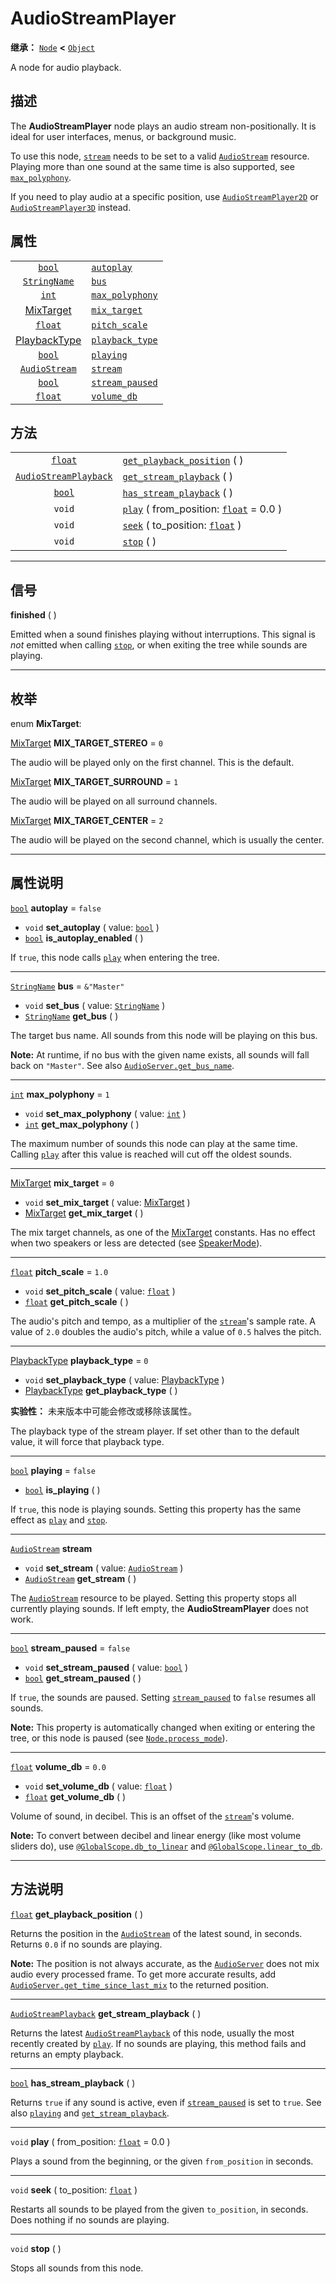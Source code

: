 <!-- ⚠ 请勿编辑本文件 ⚠ -->
<!-- 本文档使用脚本从 WeDot 引擎源码仓库生成。 -->
<!-- 生成脚本：https://github.com/WeDot-Engine/WeDot/tree/4.3/doc/tools/make_md.py； -->
<!-- 原文件：https://github.com/WeDot-Engine/WeDot/tree/4.3/doc/classes/AudioStreamPlayer.xml。 -->

<div id="_class_audiostreamplayer"></div>

# AudioStreamPlayer

**继承：** [`Node`](class_node.md) **<** [`Object`](class_object.md)

A node for audio playback.

## 描述

The **AudioStreamPlayer** node plays an audio stream non-positionally. It is ideal for user interfaces, menus, or background music.

To use this node, [`stream`](#class_audiostreamplayer_property_stream) needs to be set to a valid [`AudioStream`](class_audiostream.md) resource. Playing more than one sound at the same time is also supported, see [`max_polyphony`](#class_audiostreamplayer_property_max_polyphony).

If you need to play audio at a specific position, use [`AudioStreamPlayer2D`](class_audiostreamplayer2d.md) or [`AudioStreamPlayer3D`](class_audiostreamplayer3d.md) instead.

## 属性

|||
|:-:|:--|
| [`bool`](class_bool.md)                        | [`autoplay`](#class_audiostreamplayer_property_autoplay)           | ``false``     |
| [`StringName`](class_stringname.md)            | [`bus`](#class_audiostreamplayer_property_bus)                     | ``&"Master"`` |
| [`int`](class_int.md)                          | [`max_polyphony`](#class_audiostreamplayer_property_max_polyphony) | ``1``         |
| [MixTarget](#enum_audiostreamplayer_mixtarget) | [`mix_target`](#class_audiostreamplayer_property_mix_target)       | ``0``         |
| [`float`](class_float.md)                      | [`pitch_scale`](#class_audiostreamplayer_property_pitch_scale)     | ``1.0``       |
| [PlaybackType](#enum_audioserver_playbacktype) | [`playback_type`](#class_audiostreamplayer_property_playback_type) | ``0``         |
| [`bool`](class_bool.md)                        | [`playing`](#class_audiostreamplayer_property_playing)             | ``false``     |
| [`AudioStream`](class_audiostream.md)          | [`stream`](#class_audiostreamplayer_property_stream)               |               |
| [`bool`](class_bool.md)                        | [`stream_paused`](#class_audiostreamplayer_property_stream_paused) | ``false``     |
| [`float`](class_float.md)                      | [`volume_db`](#class_audiostreamplayer_property_volume_db)         | ``0.0``       |

## 方法

|||
|:-:|:--|
| [`float`](class_float.md)                             | [`get_playback_position`](#class_audiostreamplayer_method_get_playback_position) ( )              |
| [`AudioStreamPlayback`](class_audiostreamplayback.md) | [`get_stream_playback`](#class_audiostreamplayer_method_get_stream_playback) ( )                  |
| [`bool`](class_bool.md)                               | [`has_stream_playback`](#class_audiostreamplayer_method_has_stream_playback) ( )                  |
| `void`                                                | [`play`](#class_audiostreamplayer_method_play) ( from_position: [`float`](class_float.md) = 0.0 ) |
| `void`                                                | [`seek`](#class_audiostreamplayer_method_seek) ( to_position: [`float`](class_float.md) )         |
| `void`                                                | [`stop`](#class_audiostreamplayer_method_stop) ( )                                                |

<!-- rst-class:: classref-section-separator -->

---

## 信号

<div id="_class_class_audiostreamplayer_signal_finished"></div>

**finished** ( ) <div id="class_audiostreamplayer_signal_finished"></div>

Emitted when a sound finishes playing without interruptions. This signal is *not* emitted when calling [`stop`](#class_audiostreamplayer_method_stop), or when exiting the tree while sounds are playing.

<!-- rst-class:: classref-section-separator -->

---

## 枚举

<div id="_class_enum_audiostreamplayer_mixtarget"></div>

enum **MixTarget**: <div id="enum_audiostreamplayer_mixtarget"></div>

<div id="_class_audiostreamplayer_constant_mix_target_stereo"></div>

[MixTarget](#enum_audiostreamplayer_mixtarget) **MIX_TARGET_STEREO** = ``0``

The audio will be played only on the first channel. This is the default.

<div id="_class_audiostreamplayer_constant_mix_target_surround"></div>

[MixTarget](#enum_audiostreamplayer_mixtarget) **MIX_TARGET_SURROUND** = ``1``

The audio will be played on all surround channels.

<div id="_class_audiostreamplayer_constant_mix_target_center"></div>

[MixTarget](#enum_audiostreamplayer_mixtarget) **MIX_TARGET_CENTER** = ``2``

The audio will be played on the second channel, which is usually the center.

<!-- rst-class:: classref-section-separator -->

---

## 属性说明

<div id="_class_audiostreamplayer_property_autoplay"></div>

[`bool`](class_bool.md) **autoplay** = ``false`` <div id="class_audiostreamplayer_property_autoplay"></div>

- `void` **set_autoplay** ( value: [`bool`](class_bool.md) )
- [`bool`](class_bool.md) **is_autoplay_enabled** ( )

If `true`, this node calls [`play`](#class_audiostreamplayer_method_play) when entering the tree.

<!-- rst-class:: classref-item-separator -->

---

<div id="_class_audiostreamplayer_property_bus"></div>

[`StringName`](class_stringname.md) **bus** = ``&"Master"`` <div id="class_audiostreamplayer_property_bus"></div>

- `void` **set_bus** ( value: [`StringName`](class_stringname.md) )
- [`StringName`](class_stringname.md) **get_bus** ( )

The target bus name. All sounds from this node will be playing on this bus.

 **Note:** At runtime, if no bus with the given name exists, all sounds will fall back on `"Master"`. See also [`AudioServer.get_bus_name`](#class_audioserver_method_get_bus_name).

<!-- rst-class:: classref-item-separator -->

---

<div id="_class_audiostreamplayer_property_max_polyphony"></div>

[`int`](class_int.md) **max_polyphony** = ``1`` <div id="class_audiostreamplayer_property_max_polyphony"></div>

- `void` **set_max_polyphony** ( value: [`int`](class_int.md) )
- [`int`](class_int.md) **get_max_polyphony** ( )

The maximum number of sounds this node can play at the same time. Calling [`play`](#class_audiostreamplayer_method_play) after this value is reached will cut off the oldest sounds.

<!-- rst-class:: classref-item-separator -->

---

<div id="_class_audiostreamplayer_property_mix_target"></div>

[MixTarget](#enum_audiostreamplayer_mixtarget) **mix_target** = ``0`` <div id="class_audiostreamplayer_property_mix_target"></div>

- `void` **set_mix_target** ( value: [MixTarget](#enum_audiostreamplayer_mixtarget) )
- [MixTarget](#enum_audiostreamplayer_mixtarget) **get_mix_target** ( )

The mix target channels, as one of the [MixTarget](#enum_audiostreamplayer_mixtarget) constants. Has no effect when two speakers or less are detected (see [SpeakerMode](#enum_audioserver_speakermode)).

<!-- rst-class:: classref-item-separator -->

---

<div id="_class_audiostreamplayer_property_pitch_scale"></div>

[`float`](class_float.md) **pitch_scale** = ``1.0`` <div id="class_audiostreamplayer_property_pitch_scale"></div>

- `void` **set_pitch_scale** ( value: [`float`](class_float.md) )
- [`float`](class_float.md) **get_pitch_scale** ( )

The audio's pitch and tempo, as a multiplier of the [`stream`](#class_audiostreamplayer_property_stream)'s sample rate. A value of `2.0` doubles the audio's pitch, while a value of `0.5` halves the pitch.

<!-- rst-class:: classref-item-separator -->

---

<div id="_class_audiostreamplayer_property_playback_type"></div>

[PlaybackType](#enum_audioserver_playbacktype) **playback_type** = ``0`` <div id="class_audiostreamplayer_property_playback_type"></div>

- `void` **set_playback_type** ( value: [PlaybackType](#enum_audioserver_playbacktype) )
- [PlaybackType](#enum_audioserver_playbacktype) **get_playback_type** ( )

**实验性：** 未来版本中可能会修改或移除该属性。

The playback type of the stream player. If set other than to the default value, it will force that playback type.

<!-- rst-class:: classref-item-separator -->

---

<div id="_class_audiostreamplayer_property_playing"></div>

[`bool`](class_bool.md) **playing** = ``false`` <div id="class_audiostreamplayer_property_playing"></div>

- [`bool`](class_bool.md) **is_playing** ( )

If `true`, this node is playing sounds. Setting this property has the same effect as [`play`](#class_audiostreamplayer_method_play) and [`stop`](#class_audiostreamplayer_method_stop).

<!-- rst-class:: classref-item-separator -->

---

<div id="_class_audiostreamplayer_property_stream"></div>

[`AudioStream`](class_audiostream.md) **stream** <div id="class_audiostreamplayer_property_stream"></div>

- `void` **set_stream** ( value: [`AudioStream`](class_audiostream.md) )
- [`AudioStream`](class_audiostream.md) **get_stream** ( )

The [`AudioStream`](class_audiostream.md) resource to be played. Setting this property stops all currently playing sounds. If left empty, the **AudioStreamPlayer** does not work.

<!-- rst-class:: classref-item-separator -->

---

<div id="_class_audiostreamplayer_property_stream_paused"></div>

[`bool`](class_bool.md) **stream_paused** = ``false`` <div id="class_audiostreamplayer_property_stream_paused"></div>

- `void` **set_stream_paused** ( value: [`bool`](class_bool.md) )
- [`bool`](class_bool.md) **get_stream_paused** ( )

If `true`, the sounds are paused. Setting [`stream_paused`](#class_audiostreamplayer_property_stream_paused) to `false` resumes all sounds.

 **Note:** This property is automatically changed when exiting or entering the tree, or this node is paused (see [`Node.process_mode`](#class_node_property_process_mode)).

<!-- rst-class:: classref-item-separator -->

---

<div id="_class_audiostreamplayer_property_volume_db"></div>

[`float`](class_float.md) **volume_db** = ``0.0`` <div id="class_audiostreamplayer_property_volume_db"></div>

- `void` **set_volume_db** ( value: [`float`](class_float.md) )
- [`float`](class_float.md) **get_volume_db** ( )

Volume of sound, in decibel. This is an offset of the [`stream`](#class_audiostreamplayer_property_stream)'s volume.

 **Note:** To convert between decibel and linear energy (like most volume sliders do), use [`@GlobalScope.db_to_linear`](#class_@globalscope_method_db_to_linear) and [`@GlobalScope.linear_to_db`](#class_@globalscope_method_linear_to_db).

<!-- rst-class:: classref-section-separator -->

---

## 方法说明

<div id="_class_audiostreamplayer_method_get_playback_position"></div>

[`float`](class_float.md) **get_playback_position** ( )<div id="class_audiostreamplayer_method_get_playback_position"></div>

Returns the position in the [`AudioStream`](class_audiostream.md) of the latest sound, in seconds. Returns `0.0` if no sounds are playing.

 **Note:** The position is not always accurate, as the [`AudioServer`](class_audioserver.md) does not mix audio every processed frame. To get more accurate results, add [`AudioServer.get_time_since_last_mix`](#class_audioserver_method_get_time_since_last_mix) to the returned position.

<!-- rst-class:: classref-item-separator -->

---

<div id="_class_audiostreamplayer_method_get_stream_playback"></div>

[`AudioStreamPlayback`](class_audiostreamplayback.md) **get_stream_playback** ( )<div id="class_audiostreamplayer_method_get_stream_playback"></div>

Returns the latest [`AudioStreamPlayback`](class_audiostreamplayback.md) of this node, usually the most recently created by [`play`](#class_audiostreamplayer_method_play). If no sounds are playing, this method fails and returns an empty playback.

<!-- rst-class:: classref-item-separator -->

---

<div id="_class_audiostreamplayer_method_has_stream_playback"></div>

[`bool`](class_bool.md) **has_stream_playback** ( )<div id="class_audiostreamplayer_method_has_stream_playback"></div>

Returns `true` if any sound is active, even if [`stream_paused`](#class_audiostreamplayer_property_stream_paused) is set to `true`. See also [`playing`](#class_audiostreamplayer_property_playing) and [`get_stream_playback`](#class_audiostreamplayer_method_get_stream_playback).

<!-- rst-class:: classref-item-separator -->

---

<div id="_class_audiostreamplayer_method_play"></div>

`void` **play** ( from_position: [`float`](class_float.md) = 0.0 )<div id="class_audiostreamplayer_method_play"></div>

Plays a sound from the beginning, or the given `from_position` in seconds.

<!-- rst-class:: classref-item-separator -->

---

<div id="_class_audiostreamplayer_method_seek"></div>

`void` **seek** ( to_position: [`float`](class_float.md) )<div id="class_audiostreamplayer_method_seek"></div>

Restarts all sounds to be played from the given `to_position`, in seconds. Does nothing if no sounds are playing.

<!-- rst-class:: classref-item-separator -->

---

<div id="_class_audiostreamplayer_method_stop"></div>

`void` **stop** ( )<div id="class_audiostreamplayer_method_stop"></div>

Stops all sounds from this node.

[^virtual]: 本方法通常需要用户覆盖才能生效。
[^const]: 本方法无副作用，不会修改该实例的任何成员变量。
[^vararg]: 本方法除了能接受在此处描述的参数外，还能够继续接受任意数量的参数。
[^constructor]: 本方法用于构造某个类型。
[^static]: 调用本方法无需实例，可直接使用类名进行调用。
[^operator]: 本方法描述的是使用本类型作为左操作数的有效运算符。
[^bitfield]: 这个值是由下列位标志构成位掩码的整数。
[^void]: 无返回值。

